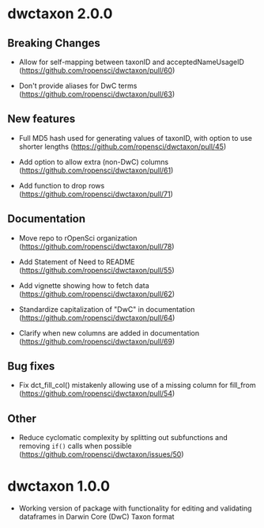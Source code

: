 # dwctaxon 2.0.0

## Breaking Changes

- Allow for self-mapping between taxonID and acceptedNameUsageID (https://github.com/ropensci/dwctaxon/pull/60)

- Don't provide aliases for DwC terms (https://github.com/ropensci/dwctaxon/pull/63)

## New features

- Full MD5 hash used for generating values of taxonID, with option to use shorter lengths (https://github.com/ropensci/dwctaxon/pull/45)

- Add option to allow extra (non-DwC) columns (https://github.com/ropensci/dwctaxon/pull/61)

- Add function to drop rows (https://github.com/ropensci/dwctaxon/pull/71)

## Documentation

- Move repo to rOpenSci organization (https://github.com/ropensci/dwctaxon/pull/78)

- Add Statement of Need to README (https://github.com/ropensci/dwctaxon/pull/55)

- Add vignette showing how to fetch data (https://github.com/ropensci/dwctaxon/pull/62)

- Standardize capitalization of "DwC" in documentation (https://github.com/ropensci/dwctaxon/pull/64)

- Clarify when new columns are added in documentation (https://github.com/ropensci/dwctaxon/pull/69)

## Bug fixes

- Fix dct_fill_col() mistakenly allowing use of a missing column for fill_from (https://github.com/ropensci/dwctaxon/pull/54)

## Other

- Reduce cyclomatic complexity by splitting out subfunctions and removing `if()` calls when possible (https://github.com/ropensci/dwctaxon/issues/50)

# dwctaxon 1.0.0

- Working version of package with functionality for editing and validating
dataframes in Darwin Core (DwC) Taxon format
